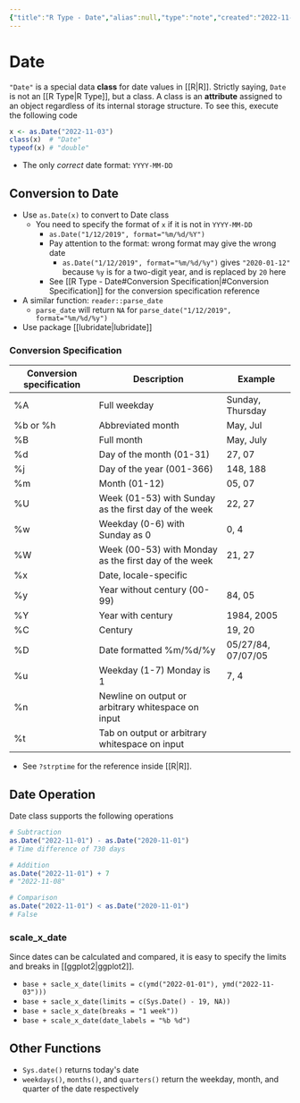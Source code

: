 ```yaml
---
{"title":"R Type - Date","alias":null,"type":"note","created":"2022-11-03T16:19:58","modified":"2022-11-03T22:34:28","dg-publish":true,"sup":["[[R Type\\|R Type]]"],"state":"done","permalink":"/r-type-date/","dgPassFrontmatter":true,"updated":"2022-11-03T22:34:28"}
---
```



# Date

`"Date"` is a special data **class** for date values in [[R\|R]]. Strictly saying, `Date` is not an [[R Type\|R Type]], but a class. A class is an **attribute** assigned to an object regardless of its internal storage structure. To see this, execute the following code

```r
x <- as.Date("2022-11-03")
class(x)  # "Date"
typeof(x) # "double"
```

- <span class="alt-check alt-check-rmk">The only *correct* date format: `YYYY-MM-DD`</span>

## Conversion to Date

- Use `as.Date(x)` to convert to Date class
    - You need to specify the format of `x` if it is not in `YYYY-MM-DD`
        - <span class="alt-check alt-check-ex">`as.Date("1/12/2019", format="%m/%d/%Y")`</span>
        - Pay attention to the format: wrong format may give the wrong date
            - <span class="alt-check alt-check-ex">`as.Date("1/12/2019", format="%m/%d/%y")` gives `"2020-01-12"` because `%y` is for a two-digit year, and is replaced by `20` here</span>
        - See [[R Type - Date#Conversion Specification\|#Conversion Specification]] for the conversion specification reference
- A similar function: `reader::parse_date`
    - `parse_date` will return `NA` for `parse_date("1/12/2019", format="%m/%d/%y")`
- Use package [[lubridate\|lubridate]]

### Conversion Specification

|Conversion specification| Description                                        | Example            |
| ------------------------ | -------------------------------------------------- | ------------------ |
| %A                       | Full weekday                                       | Sunday, Thursday   |
| %b or %h                 | Abbreviated month                                  | May, Jul           |
| %B                       | Full month                                         | May, July          |
| %d                       | Day of the month (01-31)                           | 27, 07             |
| %j                       | Day of the year (001-366)                          | 148, 188           |
| %m                       | Month (01-12)                                      | 05, 07             |
| %U                       |Week (01-53) with Sunday as the first day of the week| 22, 27             |
| %w                       | Weekday (0-6) with Sunday as 0                     | 0, 4               |
| %W                       |Week (00-53) with Monday as the first day of the week| 21, 27             |
| %x                       | Date, locale-specific                              |                    |
| %y                       | Year without century (00-99)                       | 84, 05             |
| %Y                       | Year with century                                  | 1984, 2005         |
| %C                       | Century                                            | 19, 20             |
| %D                       | Date formatted %m/%d/%y                            | 05/27/84, 07/07/05 |
| %u                       | Weekday (1-7) Monday is 1                          | 7, 4               |
| %n                       | Newline on output or arbitrary whitespace on input |                    |
|%t| Tab on output or arbitrary whitespace on input     |                    |

- <span class="alt-check alt-check-tip">See `?strptime` for the reference inside [[R\|R]].</span>

## Date Operation

Date class supports the following operations

```R
# Subtraction
as.Date("2022-11-01") - as.Date("2020-11-01")
# Time difference of 730 days 

# Addition
as.Date("2022-11-01") + 7
# "2022-11-08"

# Comparison
as.Date("2022-11-01") < as.Date("2020-11-01")
# False
```

### scale_x_date

Since dates can be calculated and compared, it is easy to specify the limits and breaks in [[ggplot2\|ggplot2]].

- `base + sacle_x_date(limits = c(ymd("2022-01-01"), ymd("2022-11-03")))`
- `base + sacle_x_date(limits = c(Sys.Date() - 19, NA))`
- `base + sacle_x_date(breaks = "1 week"))`
- `base + scale_x_date(date_labels = "%b %d")`

## Other Functions

- `Sys.date()` returns today's date
- `weekdays()`, `months()`, and `quarters()` return the weekday, month, and quarter of the date respectively
